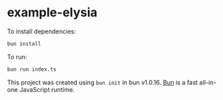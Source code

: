 # example-elysia

To install dependencies:

```bash
bun install
```

To run:

```bash
bun run index.ts
```

This project was created using `bun init` in bun v1.0.16. [Bun](https://bun.sh) is a fast all-in-one JavaScript runtime.
